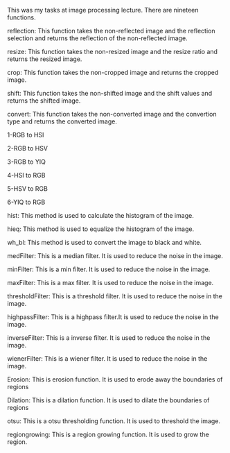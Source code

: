 This was my tasks at image processing lecture. There are nineteen functions.


reflection:
This function takes the non-reflected image and the reflection selection and returns the reflection of the non-reflected image.


resize:
This function takes the non-resized image and the resize ratio and returns the resized image.


crop:
This function takes the non-cropped image and returns the cropped image.


shift:
This function takes the non-shifted image and the shift values and returns the shifted image.


convert:
This function takes the non-converted image and the convertion type and returns the converted image.

1-RGB to HSI

2-RGB to HSV

3-RGB to YIQ

4-HSI to RGB

5-HSV to RGB

6-YIQ to RGB


hist:
This method is used to calculate the histogram of the image.


hieq:
This method is used to equalize the histogram of the image.


wh_bl:
This method is used to convert the image to black and white.


medFilter:
This is a median filter. It is used to reduce the noise in the image.


minFilter:
This is a min filter. It is used to reduce the noise in the image.


maxFilter:
This is a max filter. It is used to reduce the noise in the image.


thresholdFilter:
This is a threshold filter. It is used to reduce the noise in the image.


highpassFilter:
This is a highpass filter.It is used to reduce the noise in the image.


inverseFilter:
This is a inverse filter. It is used to reduce the noise in the image.


wienerFilter:
This is a wiener filter. It is used to reduce the noise in the image.


Erosion:
This is erosion function. It is used to erode away the boundaries of regions


Dilation:
This is a dilation function. It is used to dilate the boundaries of regions


otsu:
This is a otsu thresholding function. It is used to threshold the image.


regiongrowing:
This is a region growing function. It is used to grow the region.

